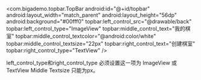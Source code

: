    <com.bigademo.topbar.TopBar
        android:id="@+id/topbar"
        android:layout_width="match_parent"
        android:layout_height="56dp"
        android:background="#00fff0"
        topbar:left_control_src="@drawable/back"
        topbar:left_control_type="ImageView"
        topbar:middle_control_text="我的棋室"
        topbar:middle_control_textcolor="@android:color/white"
        topbar:middle_control_textsize="22px"
        topbar:right_control_text="创建棋室"
        topbar:right_control_type="TextView" />


left_control_type和right_control_type 必须设置这一项为 ImageView 或 TextView
Middle Textsize 只能为px。